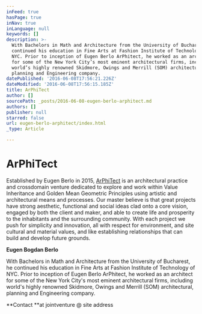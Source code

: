 ```yaml
---
inFeed: true
hasPage: true
inNav: true
inLanguage: null
keywords: []
description: >-
  With Bachelors in Math and Architecture from the University of Bucharest, he
  continued his education in Fine Arts at Fashion Institute of Technology of
  NYC. Prior to inception of Eugen Berlo ArPhitect, he worked as an architect
  for some of the New York City’s most eminent architectural firms, including
  world’s highly renowned Skidmore, Owings and Merrill (SOM) architectural,
  planning and Engineering company.
datePublished: '2016-06-08T17:56:21.226Z'
dateModified: '2016-06-08T17:56:15.185Z'
title: ArPhiTect
author: []
sourcePath: _posts/2016-06-08-eugen-berlo-arphitect.md
authors: []
publisher: null
starred: false
url: eugen-berlo-arphitect/index.html
_type: Article

---
```

# ArPhiTect

Established by Eugen Berlo in 2015, [ArPhiTect][0] is an architectural practice and crossdomain venture dedicated to explore and work within Value Inheritance and Golden Mean Geometric Principles using artistic and architectural means and processes. Our master believe is that great projects have strong aesthetic, functional and social ideas clad onto a core vision, engaged by both the client and maker, and able to create life and prosperity to the inhabitants and the surrounding community. With each project we push for simplicity and innovation, all with respect for environment, and site cultural and material values, and like establishing relationships that can build and develop future grounds.

**Eugen Bogdan Berlo**

With Bachelors in Math and Architecture from the University of Bucharest, he continued his education in Fine Arts at Fashion Institute of Technology of NYC. Prior to inception of Eugen Berlo ArPhitect, he worked as an architect for some of the New York City's most eminent architectural firms, including world's highly renowned Skidmore, Owings and Merrill (SOM) architectural, planning and Engineering company.

**Contact **at jointventure @ site address

[0]: berlo.ro